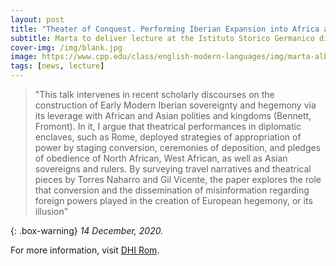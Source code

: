 ```yaml
---
layout: post
title: "Theater of Conquest. Performing Iberian Expansion into Africa and Asia (1490–1520)" 
subtitle: Marta to deliver lecture at the Istituto Storico Germanico di Roma
cover-img: /img/blank.jpg
image: https://www.cpp.edu/class/english-modern-languages/img/marta-albala-shelfie.jpg
tags: [news, lecture]
---
```


> "This  talk  intervenes  in  recent  scholarly  discourses  on  the  construction  of  Early  Modern Iberian sovereignty and hegemony via its leverage with African and Asian polities   and   kingdoms   (Bennett,   Fromont).   In   it,   I   argue   that   theatrical   performances  in  diplomatic  enclaves,  such  as  Rome,  deployed  strategies  of  appropriation  of  power  by  staging  conversion,  ceremonies  of  deposition,  and  pledges  of  obedience  of  North  African,  West  African,  as  well  as  Asian  sovereigns  and rulers. By surveying travel narratives and theatrical pieces by Torres Naharro and Gil Vicente, the paper explores the role that conversion and the dissemination of  misinformation  regarding  foreign  powers  played  in  the  creation  of  European  hegemony, or its illusion"

{: .box-warning} 
*14 December, 2020.*

For more information, visit [DHI Rom](http://dhi-roma.it/index.php?id=kalender&L=24&cHash=c747a8dbf00dd025bf6d5e2a3cad58e1&tx_cal_controller%5Bmonth%5D=12&tx_cal_controller%5Boffset%5D=5&tx_cal_controller%5Byear%5D=2020).
